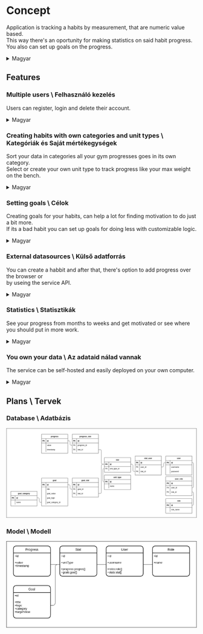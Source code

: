 # Concept

Application is tracking a habits by measurement, that are numeric value based.\
This way there's an oportunity for making statistics on said habit progress.\
You also can set up goals on the progress.

<details>
    <summary>Magyar</summary>
    Az alkalmazáson követni lehet a szokásainkat statisztikailag.\
    A helyett, hogy egy nap csak bejelölnénk a szokásunk teljesítését, itt követni lehet a fejlődést is.
</details>

## Features

### Multiple users \ Felhasználó kezelés

Users can register, login and delete their account.

<details>
    <summary>Magyar</summary>
    Felhasználók tudnak regisztrálni, bejelentkezni törölni a fiókjukat.
</details>


### Creating habits with own categories and unit types \ Kategóriák és Saját mértékegységek

Sort your data in categories all your gym progresses goes in its own category.\
Select or create your own unit type to track progress like your max weight on the bench.

<details>
    <summary>Magyar</summary>
    Az haladás kategóriákba szervezhető, így például az edzés adatok külön gyűjthetők a többi közül.\
    Míg a saját mértékegységek készítése abban segít, hogy értelmezhetően lássd eredményeid.
</details>

### Setting goals \ Célok

Creating goals for your habits, can help a lot for finding motivation to do just a bit more.\
If its a bad habit you can set up goals for doing less with customizable logic.

<details>
    <summary>Magyar</summary>
    Ahhoz, hogy egy szokást vagy képességet elmélyits a célok elengedhetetlenek.\
    Vagy egy rossz berögződésről való leszokás is igényel egy célt.\
    Tehát létrhozhatunk célokat, akkár saját feltétel szerint is.
</details>

### External datasources \ Külső adatforrás

You can create a habbit and after that, there's option to add progress over the browser or\
by useing the service API.

<details>
    <summary>Magyar</summary>
    Adatokat hozzáadhat a web felületen vagy egy külső alkalmazással a szolgáltatás API-ján keresztül.
</details>

### Statistics \ Statisztikák

See your progress from months to weeks and get motivated or see where you should put in more work.

<details>
    <summary>Magyar</summary>
    Haladásunk követhetjük hónapokra és hetekre tekintve.
</details>

### You own your data \ Az adataid nálad vannak

The service can be self-hosted and easily deployed on your own computer.

<details>
    <summary>Magyar</summary>
    A szolgáltatás saját gépen is futtatható, könnyen telepíthető.
</details>

## Plans \ Tervek

### Database \ Adatbázis

![Database](./doc/Database.png)

### Model \ Modell

![Model](./doc/Entity.png)
